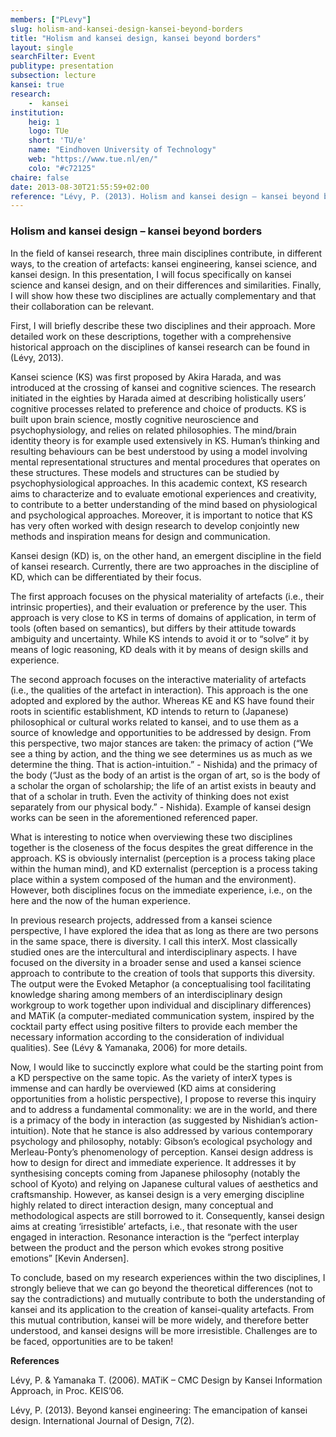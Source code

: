 ```yaml
---
members: ["PLevy"]
slug: holism-and-kansei-design-kansei-beyond-borders
title: "Holism and kansei design, kansei beyond borders"
layout: single
searchFilter: Event
publitype: presentation
subsection: lecture
kansei: true
research: 
    -  kansei
institution:
    heig: 1
    logo: TUe
    short: 'TU/e'
    name: "Eindhoven University of Technology"
    web: "https://www.tue.nl/en/"
    colo: "#c72125"
chaire: false
date: 2013-08-30T21:55:59+02:00
reference: "Lévy, P. (2013). Holism and kansei design – kansei beyond borders, presented at the International Colloquium on Kansei and Design 2013, University of Tsukuba, Tsukuba, Japan. August 30th, 2013."
---
```


### Holism and kansei design – kansei beyond borders

In the field of kansei research, three main disciplines contribute, in different ways, to the creation of artefacts: kansei engineering, kansei science, and kansei design. In this presentation, I will focus specifically on kansei science and kansei design, and on their differences and similarities. Finally, I will show how these two disciplines are actually complementary and that their collaboration can be relevant.

First, I will briefly describe these two disciplines and their approach. More detailed work on these descriptions, together with a comprehensive historical approach on the disciplines of kansei research can be found in (Lévy, 2013).

Kansei science (KS) was first proposed by Akira Harada, and was introduced at the crossing of kansei and cognitive sciences. The research initiated in the eighties by Harada aimed at describing holistically users’ cognitive processes related to preference and choice of products. KS is built upon brain science, mostly cognitive neuroscience and psychophysiology, and relies on related philosophies. The mind/brain identity theory is for example used extensively in KS. Human’s thinking and resulting behaviours can be best understood by using a model involving mental representational structures and mental procedures that operates on these structures. These models and structures can be studied by psychophysiological approaches. In this academic context, KS research aims to characterize and to evaluate emotional experiences and creativity, to contribute to a better understanding of the mind based on physiological and psychological approaches. Moreover, it is important to notice that KS has very often worked with design research to develop conjointly new methods and inspiration means for design and communication.

Kansei design (KD) is, on the other hand, an emergent discipline in the field of kansei research. Currently, there are two approaches in the discipline of KD, which can be differentiated by their focus.

The first approach focuses on the physical materiality of artefacts (i.e., their intrinsic properties), and their evaluation or preference by the user. This approach is very close to KS in terms of domains of application, in term of tools (often based on semantics), but differs by their attitude towards ambiguity and uncertainty. While KS intends to avoid it or to “solve” it by means of logic reasoning, KD deals with it by means of design skills and experience.

The second approach focuses on the interactive materiality of artefacts (i.e., the qualities of the artefact in interaction). This approach is the one adopted and explored by the author. Whereas KE and KS have found their roots in scientific establishment, KD intends to return to (Japanese) philosophical or cultural works related to kansei, and to use them as a source of knowledge and opportunities to be addressed by design. From this perspective, two major stances are taken: the primacy of action (“We see a thing by action, and the thing we see determines us as much as we determine the thing. That is action-intuition.” - Nishida) and the primacy of the body (“Just as the body of an artist is the organ of art, so is the body of a scholar the organ of scholarship; the life of an artist exists in beauty and that of a scholar in truth. Even the activity of thinking does not exist separately from our physical body.” - Nishida). Example of kansei design works can be seen in the aforementioned referenced paper.

What is interesting to notice when overviewing these two disciplines together is the closeness of the focus despites the great difference in the approach. KS is obviously internalist (perception is a process taking place within the human mind), and KD externalist (perception is a process taking place within a system composed of the human and the environment). However, both disciplines focus on the immediate experience, i.e., on the here and the now of the human experience.

In previous research projects, addressed from a kansei science perspective, I have explored the idea that as long as there are two persons in the same space, there is diversity. I call this interX. Most classically studied ones are the intercultural and interdisciplinary aspects. I have focused on the diversity in a broader sense and used a kansei science approach to contribute to the creation of tools that supports this diversity. The output were the Evoked Metaphor (a conceptualising tool facilitating knowledge sharing among members of an interdisciplinary design workgroup to work together upon individual and disciplinary differences) and MATiK (a computer-mediated communication system, inspired by the cocktail party effect using positive filters to provide each member the necessary information according to the consideration of individual qualities). See (Lévy & Yamanaka, 2006) for more details. 

Now, I would like to succinctly explore what could be the starting point from a KD perspective on the same topic. As the variety of interX types is immense and can hardly be overviewed (KD aims at considering opportunities from a holistic perspective), I propose to reverse this inquiry and to address a fundamental commonality: we are in the world, and there is a primacy of the body in interaction (as suggested by Nishidian’s action-intuition). Note that he stance is also addressed by various contemporary psychology and philosophy, notably: Gibson’s ecological psychology and Merleau-Ponty’s phenomenology of perception. Kansei design address is how to design for direct and immediate experience. It addresses it by synthesising concepts coming from Japanese philosophy (notably the school of Kyoto) and relying on Japanese cultural values of aesthetics and craftsmanship. However, as kansei design is a very emerging discipline highly related to direct interaction design, many conceptual and methodological aspects are still borrowed to it. Consequently, kansei design aims at creating ‘irresistible’ artefacts, i.e., that resonate with the user engaged in interaction. Resonance interaction is the “perfect interplay between the product and the person which evokes strong positive emotions” [Kevin Andersen]. 

To conclude, based on my research experiences within the two disciplines, I strongly believe that we can go beyond the theoretical differences (not to say the contradictions) and mutually contribute to both the understanding of kansei and its application to the creation of kansei-quality artefacts. From this mutual contribution, kansei will be more widely, and therefore better understood, and kansei designs will be more irresistible. Challenges are to be faced, opportunities are to be taken!


**References**

Lévy, P. & Yamanaka T. (2006). MATiK – CMC Design by Kansei Information Approach, in Proc. KEIS’06.

Lévy, P. (2013). Beyond kansei engineering: The emancipation of kansei design. International Journal of Design, 7(2).